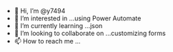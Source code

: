 - 👋 Hi, I’m @y7494
- 👀 I’m interested in ...using Power Automate
- 🌱 I’m currently learning ...json
- 💞️ I’m looking to collaborate on ...customizing forms
- 📫 How to reach me ...

<!---
y7494/y7494 is a ✨ special ✨ repository because its `README.md` (this file) appears on your GitHub profile.
You can click the Preview link to take a look at your changes.
--->
